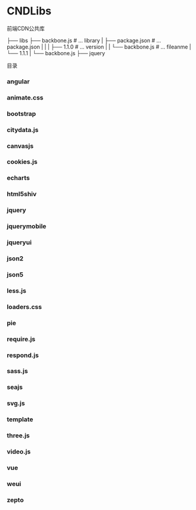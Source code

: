 # CNDLibs
前端CDN公共库

├── libs
  	  ├── backbone.js               	# ... library
	  |      ├── package.json			# ... package.json
	  |		 |
      |      ├── 1.1.0                  # ... version
      |      |   └── backbone.js        # ... fileanme
      |      └── 1.1.1
      |          └── backbone.js
      ├── jquery


目录

### angular

### animate.css

### bootstrap

### citydata.js

### canvasjs

### cookies.js

### echarts

### html5shiv

### jquery

### jquerymobile

### jqueryui

### json2

### json5

### less.js

### loaders.css

### pie

### require.js

### respond.js

### sass.js

### seajs

### svg.js

### template

### three.js

### video.js

### vue

### weui

### zepto
